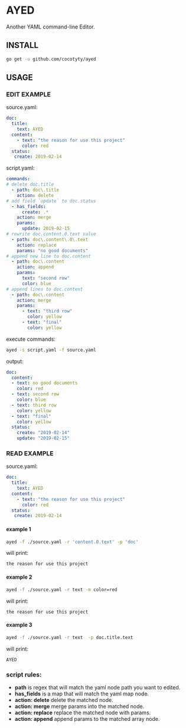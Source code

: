 # AYED
Another YAML command-line Editor.
## INSTALL
```bash
go get -u github.com/cocotyty/ayed
```
## USAGE
### EDIT EXAMPLE
source.yaml:
```yaml
doc:
  title:
    text: AYED
  content:
    - text: "the reason for use this project"
      color: red
  status:
   create: 2019-02-14
```
script.yaml:
```yaml
commands:
# delete doc.title
  - path: doc\.title
    action: delete
# add field `update` to doc.status
  - has_fields:
      create: .*
    action: merge
    params:
      update: 2019-02-15
# rewrite doc.content.0.text value
  - path: doc\.content\.0\.text
    action: replace
    params: "no good documents"
# append new line to doc.content
  - path: doc\.content
    action: append
    params:
      text: "second row"
      color: blue
# append lines to doc.content
  - path: doc\.content
    action: merge
    params:
      - text: "third row"
        color: yellow
      - text: "final"
        color: yellow
```

execute commands:
```sh
ayed -s script.yaml -f source.yaml
```
output:
```yaml
doc:
  content:
  - text: no good documents
    color: red
  - text: second row
    color: blue
  - text: third row
    color: yellow
  - text: "final"
    color: yellow
  status:
    create: "2019-02-14"
    update: "2019-02-15"
```
### READ EXAMPLE
source.yaml:
```yaml
doc:
  title:
    text: AYED
  content:
    - text: "the reason for use this project"
      color: red
  status:
   create: 2019-02-14
```
#### example 1
```bash
ayed -f ./source.yaml -r 'content.0.text' -p 'doc' 
```
will print:
```text
the reason for use this project
```

#### example 2
```bash
ayed -f ./source.yaml -r text -m color=red 
```
will print:
```text
the reason for use this project
```

#### example 3
```bash
ayed -f ./source.yaml -r text  -p doc.title.text
```
will print:
```text
AYED
```

### script rules:
- **path** is regex that will match the yaml node path you want to edited.
- **has_fields** is a map that will match the yaml map node.
- **action: delete**  delete the matched node.
- **action: merge**  merge params into the matched node.
- **action: replace**  replace the matched node with params.
- **action: append**  append params to the matched array node.
